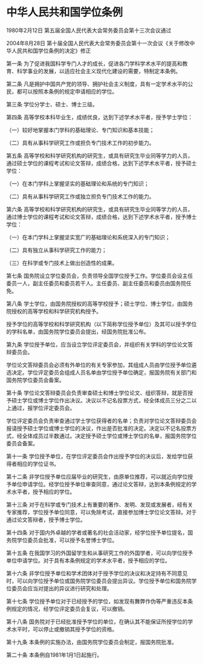 # 中华人民共和国学位条例

1980年2月12日 第五届全国人民代表大会常务委员会第十三次会议通过

2004年8月28日 第十届全国人民代表大会常务委员会第十一次会议《关于修改中华人民共和国学位条例的决定》修正



第一条 为了促进我国科学专门人才的成长，促进各门学科学术水平的提高和教育、科学事业的发展，以适应社会主义现代化建设的需要，特制定本条例。

第二条 凡是拥护中国共产党的领导、拥护社会主义制度，具有一定学术水平的公民，都可以按照本条例的规定申请相应的学位。

第三条 学位分学士、硕士、博士三级。

第四条 高等学校本科毕业生，成绩优良，达到下述学术水平者，授予学士学位：

（一）较好地掌握本门学科的基础理论、专门知识和基本技能；

（二）具有从事科学研究工作或担负专门技术工作的初步能力。

第五条 高等学校和科学研究机构的研究生，或具有研究生毕业同等学力的人员，通过硕士学位的课程考试和论文答辩，成绩合格，达到下述学术水平者，授予硕士学位：

（一）在本门学科上掌握坚实的基础理论和系统的专门知识；

（二）具有从事科学研究工作或独立担负专门技术工作的能力。

第六条 高等学校和科学研究机构的研究生，或具有研究生毕业同等学力的人员，通过博士学位的课程考试和论文答辩，成绩合格，达到下述学术水平者，授予博士学位：

（一）在本门学科上掌握坚实宽广的基础理论和系统深入的专门知识；

（二）具有独立从事科学研究工作的能力；

（三）在科学或专门技术上做出创造性的成果。

第七条 国务院设立学位委员会，负责领导全国学位授予工作。学位委员会设主任委员一人，副主任委员和委员若干人。主任委员、副主任委员和委员由国务院任免。

第八条 学士学位，由国务院授权的高等学校授予；硕士学位、博士学位，由国务院授权的高等学校和科学研究机构授予。

授予学位的高等学校和科学研究机构（以下简称学位授予单位）及其可以授予学位的学科名单，由国务院学位委员会提出，经国务院批准公布。

第九条 学位授予单位，应当设立学位评定委员会，并组织有关学科的学位论文答辩委员会。

学位论文答辩委员会必须有外单位的有关专家参加，其组成人员由学位授予单位遴选决定。学位评定委员会组成人员名单由学位授予单位确定，报国务院有关部门和国务院学位委员会备案。

第十条 学位论文答辩委员会负责审查硕士和博士学位论文、组织答辩，就是否授予硕士学位或博士学位作出决议。决议以不记名投票方式，经全体成员三分之二以上通过，报学位评定委员会。

学位评定委员会负责审查通过学士学位获得者的名单；负责对学位论文答辩委员会报请授予硕士学位或博士学位的决议，作出是否批准的决定。决定以不记名投票方式，经全体成员过半数通过。决定授予硕士学位或博士学位的名单，报国务院学位委员会备案。

第十一条 学位授予单位，在学位评定委员会作出授予学位的决议后，发给学位获得者相应的学位证书。

第十二条 非学位授予单位应届毕业的研究生，由原单位推荐，可以就近向学位授予单位申请学位。经学位授予单位审查同意，通过论文答辩，达到本条例规定的学术水平者，授予相应的学位。

第十三条 对于在科学或专门技术上有重要的著作、发明、发现或发展者，经有关专家推荐，学位授予单位同意，可以免除考试，直接参加博士学位论文答辩。对于通过论文答辩者，授予博士学位。

第十四条 对于国内外卓越的学者或著名的社会活动家，经学位授予单位提名，国务院学位委员会批准，可以授予名誉博士学位。

第十五条 在我国学习的外国留学生和从事研究工作的外国学者，可以向学位授予单位申请学位。对于具有本条例规定的学术水平者，授予相应的学位。

第十六条 非学位授予单位和学术团体对于授予学位的决议和决定持有不同意见时，可以向学位授予单位或国务院学位委员会提出异议。学位授予单位和国务院学位委员会应当对提出的异议进行研究和处理。

第十七条 学位授予单位对于已经授予的学位，如发现有舞弊作伪等严重违反本条例规定的情况，经学位评定委员会复议，可以撤销。

第十八条 国务院对于已经批准授予学位的单位，在确认其不能保证所授学位的学术水平时，可以停止或撤销其授予学位的资格。

第十九条 本条例的实施办法，由国务院学位委员会制定，报国务院批准。

第二十条 本条例自1981年1月1日起施行。